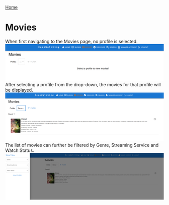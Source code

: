 [Home](../README.md)
# Movies
When first navigating to the Movies page, no profile is selected.
![Movies No Profile](../images/movies//movies_noprofile.png)
After selecting a profile from the drop-down, the movies for that profile will be displayed.
![Shows No Profile](../images/movies//movies.png)
The list of movies can further be filtered by Genre, Streaming Service and Watch Status.
![Shows No Profile](../images/movies//movies_with_filters.png)